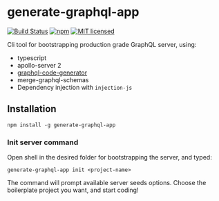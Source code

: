 # generate-graphql-app

[![Build Status](https://travis-ci.org/tomyitav/generate-graphql-app.svg?branch=master)](https://travis-ci.org/tomyitav/generate-graphql-app)
[![npm](https://img.shields.io/npm/v/generate-graphql-app.svg)](https://www.npmjs.com/package/generate-graphql-app)
[![MIT licensed](https://img.shields.io/badge/license-MIT-blue.svg)](./LICENSE)

Cli tool for bootstrapping production grade GraphQL server, using:

+ typescript
+ apollo-server 2
+ [graphql-code-generator](https://github.com/dotansimha/graphql-code-generator)
+ merge-graphql-schemas
+ Dependency injection with `injection-js`

## Installation

```npm install -g generate-graphql-app```

### Init server command

Open shell in the desired folder for bootstrapping the server, and typed:

```generate-graphql-app init <project-name>```

The command will prompt available server seeds options. Choose the boilerplate project
you want, and start coding! 


